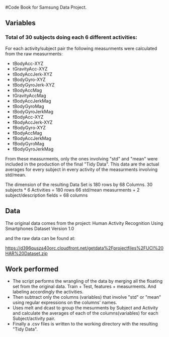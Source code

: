 #Code Book for Samsung Data Project.

## Variables
### Total of 30 subjects doing each 6 different activities:


For each activity/subject pair the following measurments were calculated from the raw measurments:

* tBodyAcc-XYZ
* tGravityAcc-XYZ
* tBodyAccJerk-XYZ
* tBodyGyro-XYZ
* tBodyGyroJerk-XYZ
* tBodyAccMag
* tGravityAccMag
* tBodyAccJerkMag
* tBodyGyroMag
* tBodyGyroJerkMag
* fBodyAcc-XYZ
* fBodyAccJerk-XYZ
* fBodyGyro-XYZ
* fBodyAccMag
* fBodyAccJerkMag
* fBodyGyroMag
* fBodyGyroJerkMag

From these measurments, only the ones involving "std" and "mean" were included in the production of the final "Tidy Data". This data are the actual averages for every subject in every activity of the measurments involving std/mean. 

The dimension of the resulting Data Set is 180 rows by 68 Columns.
30 subjects * 6 Activities = 180 rows
66 std/mean measurments + 2 subject/description fields = 68 columns


## Data

The original data comes from the project:
Human Activity Recognition Using Smartphones Dataset
Version 1.0

and the raw data can be found at:

https://d396qusza40orc.cloudfront.net/getdata%2Fprojectfiles%2FUCI%20HAR%20Dataset.zip


## Work performed
* The script performs the wrangling of the data by merging all the floating set from the original data. Train + Test, features + measurments. And labeling accordingly the activities.
* Then subtract only the columns (variables) that involve "std" or "mean" using regular expressions on the columns' names.
* Uses melt and dcast to group the mesurments by Subject and Activity and calculate the averages of each of the columns(variables) for each Subject/activity pair.
* Finally a .csv files is written to the working directory with the resulting "Tidy Data".
